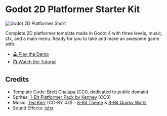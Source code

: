 # Godot 2D Platformer Starter Kit

![Godot 2D Platformer Short](https://user-images.githubusercontent.com/928367/235163759-a4006cf2-a6b9-48d0-86c8-0efcaab9b9b1.gif)

Complete 2D platformer template made in Godot 4 with three levels, music, sfx, and a main menu. Ready for you to take and make an awesome game with.

- [🕹️ Play the Demo](https://brettchalupa.itch.io/godot-2d-platformer)
- [📺 Watch the Tutorial](https://www.youtube.com/watch?v=FNEAJsry5sA)

## Credits

- Template Code: [Brett Chalupa](https://www.brettchalupa.com) (CC0, dedicated to public domain)
- Sprites: [1-Bit Platformer Pack by Kenney](https://kenney.nl/assets/1-bit-platformer-pack) (CC0)
- Music: [Ted Kerr](https://opengameart.org/users/wolfgang) (CC-BY 4.0) - [8-Bit Theme](https://opengameart.org/content/8-bit-theme) & [8-Bit Quirky Waltz](https://opengameart.org/content/8-bit-quirky-waltz)
- Sound Effects: [jsfxr](https://sfxr.me/)
